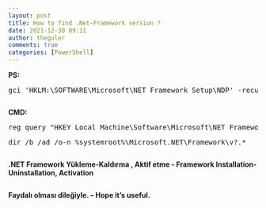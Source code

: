 ```yaml
---
layout: post
title: How to find .Net-Framework version ?
date: 2021-12-30 09:11
author: theguler
comments: true
categories: [PowerShell]
---
```

<!-- wp:paragraph -->
<p><strong>PS: </strong></p>
<!-- /wp:paragraph -->

<!-- wp:preformatted -->
<pre class="wp-block-preformatted">gci 'HKLM:\SOFTWARE\Microsoft\NET Framework Setup\NDP' -recurse | gp -name Version -EA 0 | where { $_.PSChildName -match '^(?!S)\p{L}'} | select PSChildName, Version</pre>
<!-- /wp:preformatted -->

<!-- wp:image {"id":808,"sizeSlug":"large","linkDestination":"none"} -->
<figure class="wp-block-image size-large"><img src="https://farukguler.com/assets/post_images/2222.png?w=584" alt="" class="wp-image-808" /></figure>
<!-- /wp:image -->

<!-- wp:paragraph -->
<p><strong>CMD: </strong></p>
<!-- /wp:paragraph -->

<!-- wp:preformatted -->
<pre class="wp-block-preformatted">reg query "HKEY_Local_Machine\Software\Microsoft\NET Framework Setup\NDP</pre>
<!-- /wp:preformatted -->

<!-- wp:preformatted -->
<pre class="wp-block-preformatted">dir /b /ad /o-n %systemroot%\Microsoft.NET\Framework\v?.*</pre>
<!-- /wp:preformatted -->

<!-- wp:image {"id":810,"sizeSlug":"large","linkDestination":"none"} -->
<figure class="wp-block-image size-large"><img src="https://farukguler.com/assets/post_images/111.png?w=599" alt="" class="wp-image-810" /></figure>
<!-- /wp:image -->

<!-- wp:paragraph -->
<p><strong>.NET Framework Yükleme-Kaldırma , Aktif etme - Framework Installation-Uninstallation, Activation</strong></p>
<!-- /wp:paragraph -->

<!-- wp:image {"id":819,"sizeSlug":"large","linkDestination":"none","className":"is-resized"} -->
<figure class="wp-block-image size-large is-resized"><img src="https://farukguler.com/assets/post_images/333-1.png?w=1024" alt="" class="wp-image-819" /></figure>
<!-- /wp:image -->

<!-- wp:paragraph -->
<p><strong>Faydalı olması dileğiyle. – Hope it’s useful.</strong></p>
<!-- /wp:paragraph -->
